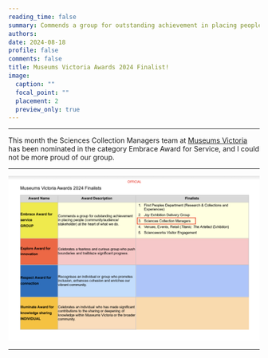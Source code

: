 ```yaml
--- 
reading_time: false
summary: Commends a group for outstanding achievement in placing people at the heart of what we do
authors:
date: 2024-08-18
profile: false
comments: false
title: Museums Victoria Awards 2024 Finalist! 
image:
  caption: ""
  focal_point: ""
  placement: 2
  preview_only: true
---
```

---

This month the Sciences Collection Managers team at [Museums Victoria](https://museumsvictoria.com.au) has been
nominated in the category Embrace Award for Service, and I could not be more proud of our group. 

---

![award](https://raw.githubusercontent.com/rosanafcunha/website_rosanafcunha/refs/heads/master/content/post/MV_Awards/featured.png "mv2")

---

